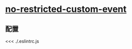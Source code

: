 
# [no-restricted-custom-event](https://eslint.vuejs.org/rules/no-restricted-custom-event.html)

## 配置

<<< ./.eslintrc.js
        